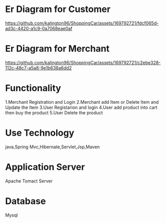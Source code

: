 # Er Diagram for Customer
  https://github.com/kalington96/ShoppingCar/assets/169792721/fdcf065d-ad3c-4420-a1c9-0a7068eae0af
# Er Diagram for Merchant
  https://github.com/kalington96/ShoppingCar/assets/169792721/c2ebe328-112c-48c7-a5a8-9e1b638a6dd2
# Functionality
  1.Merchant Registration and Login 
  2.Merchant add Item or  Delete Item and Update the Item
  3.User Registarion and login
  4.User add product into cart then buy the product
  5.User Delete the product
# Use Technology
   java,Spring Mvc,Hibernate,Servlet,Jsp,Maven
# Application Server
  Apache Tomact Server
# Database 
  Mysql

  

